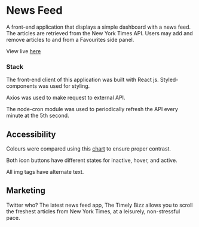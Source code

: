 # News Feed

A front-end application that displays a simple dashboard with a news feed. The articles are retrieved from the New York Times API. Users may add and remove articles to and from a Favourites side panel.

View live [here](https://what-is-new.vercel.app/)

### Stack

The front-end client of this application was built with React js. Styled-components was used for styling.

Axios was used to make request to external API.

The node-cron module was used to periodically refresh the API every minute at the 5th second.

## Accessibility

Colours were compared using this [chart](https://toolness.github.io/accessible-color-matrix/?n=text&n=header%20%26%20feed&n=border&n=heart&n=side%20panel&n=card&v=FAFAFA&v=19111F&v=2E064C&v=B864FA&v=1E1E1E&v=1F1B22) to ensure proper contrast.

Both icon buttons have different states for inactive, hover, and active.

All img tags have alternate text.

## Marketing

Twitter who? The latest news feed app, The Timely Bizz allows you to scroll the freshest articles from New York Times, at a leisurely, non-stressful pace.

